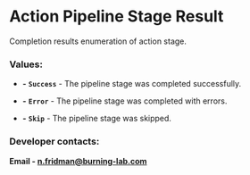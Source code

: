 ﻿# Action Pipeline Stage Result

Completion results enumeration of action stage.

### Values:

- **-** **`Success`** - The pipeline stage was completed successfully.

- **-** **`Error`** - The pipeline stage was completed with errors.

- **-** **`Skip`** - The pipeline stage was skipped.

### Developer contacts:

**Email - [n.fridman@burning-lab.com](mailto://n.fridman@burning-lab.com)**
